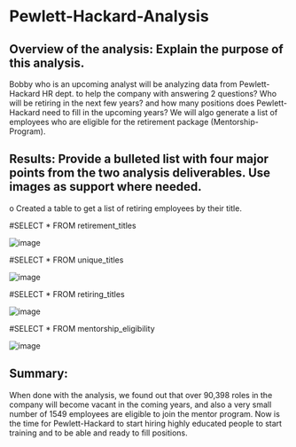 # Pewlett-Hackard-Analysis

## Overview of the analysis: Explain the purpose of this analysis.

Bobby who is an upcoming analyst will be analyzing data from Pewlett-Hackard HR dept. to help the company with answering 2 questions?  Who will be retiring in the next few years?
and how many positions does Pewlett-Hackard need to fill in the upcoming years?  We will algo generate a list of employees who are eligible for the retirement package (Mentorship-
Program).

## Results: Provide a bulleted list with four major points from the two analysis deliverables. Use images as support where needed.

o	Created a table to get a list of retiring employees by their title.

#SELECT * FROM retirement_titles

![image](https://user-images.githubusercontent.com/94503395/154779745-aea269bf-cf8c-4822-98cf-450e41964f1b.png)

#SELECT * FROM unique_titles

![image](https://user-images.githubusercontent.com/94503395/154779812-9a872cb8-03b4-4bad-b5a2-f41dec50b3ac.png)

#SELECT * FROM retiring_titles

![image](https://user-images.githubusercontent.com/94503395/154779917-8485e0a9-aca4-4068-9ae2-9c688765736e.png)

#SELECT * FROM mentorship_eligibility

![image](https://user-images.githubusercontent.com/94503395/154780025-a4e08566-5f80-4d0e-8a83-662ed9ef2ca4.png)




## Summary: 

When done with the analysis, we found out that over 90,398 roles in the company
will become vacant in the coming years, and also a very small number of 1549 employees are eligible to join
the mentor program.  Now is the time for Pewlett-Hackard to start hiring highly educated
people to start training and to be able and ready to fill positions.



